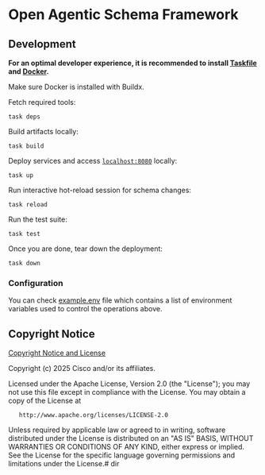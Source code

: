 
# Open Agentic Schema Framework

## Development

**For an optimal developer experience, it is recommended to install [Taskfile](https://taskfile.dev/installation/) and [Docker](https://docs.docker.com/get-started/get-docker/).**

Make sure Docker is installed with Buildx.

Fetch required tools:

```shell
task deps
```

Build artifacts locally:

```shell
task build
```

Deploy services and access [`localhost:8080`](http://localhost:8080) locally:

```shell
task up
```

Run interactive hot-reload session for schema changes:

```shell
task reload
```

Run the test suite:

```shell
task test
```

Once you are done, tear down the deployment:

```shell
task down
```

### Configuration

You can check [example.env](example.env) file which contains a list of 
environment variables used to control the operations above.

## Copyright Notice

[Copyright Notice and License](./LICENSE.md)

Copyright (c) 2025 Cisco and/or its affiliates.

Licensed under the Apache License, Version 2.0 (the "License");
you may not use this file except in compliance with the License.
You may obtain a copy of the License at

       http://www.apache.org/licenses/LICENSE-2.0

Unless required by applicable law or agreed to in writing, software
distributed under the License is distributed on an "AS IS" BASIS,
WITHOUT WARRANTIES OR CONDITIONS OF ANY KIND, either express or implied.
See the License for the specific language governing permissions and
limitations under the License.# dir
